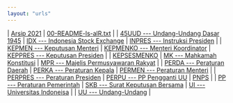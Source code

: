 ```yaml
---
layout: "urls"
---
```


| [Arsip 2021](https://uuppri.github.io/2021/) | [00-README-ls-alR.txt](00-README-ls-alR.txt) |
| [45UUD --- Undang-Undang Dasar 1945](45UUD/) | [IDX --- Indonesia Stock Exchange](IDX/)     | [INPRES --- Instruksi Presiden](INPRES/) |
| [KEPMEN --- Keputusan Menteri](KEPMEN/)      | [KEPMENKO --- Menteri Koordinator](KEPMENKO/) | [KEPPRES --- Keputusan Presiden](KEPPRES/)   | 
| [KEPSESMENKO](KEPSESMENKO/)   | [MK --- Mahkamah Konstitusi](MK/)        | [MPR --- Majelis Permusyawaran Rakyat](MPR/) |
| [PERDA --- Peraturan Daerah](PERDA/)         | [PERKA --- Peraturan Kepala](PERKA/)     | [PERMEN --- Peraturan Menteri](PERMEN/)      |
| [PERPRES --- Peraturan Presiden](PERPRES/)   | [PERPU --- PP Pengganti UU](PERPU/) | [PNPS](PNPS/) |
| [PP --- Peraturan Pemerintah](PP/)           | [SKB --- Surat Keputusan Bersama](SKB/)      | [UI --- Universitas Indoneisa](UI/)      |
| [UU --- Undang-Undang](UU/)                  |

